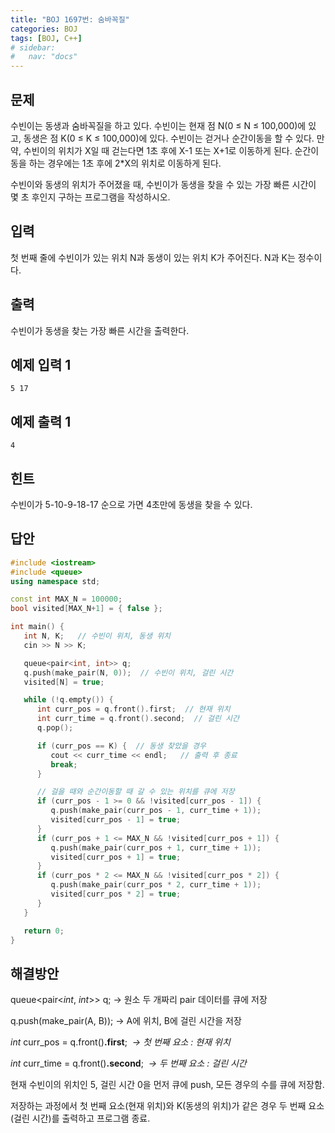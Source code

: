 ```yaml
---
title: "BOJ 1697번: 숨바꼭질"
categories: BOJ
tags: [BOJ, C++]
# sidebar:
#   nav: "docs"
---
```


## 문제

수빈이는 동생과 숨바꼭질을 하고 있다. 수빈이는 현재 점 N(0 ≤ N ≤ 100,000)에 있고, 동생은 점 K(0 ≤ K ≤ 100,000)에 있다. 수빈이는 걷거나 순간이동을 할 수 있다. 만약, 수빈이의 위치가 X일 때 걷는다면 1초 후에 X-1 또는 X+1로 이동하게 된다. 순간이동을 하는 경우에는 1초 후에 2*X의 위치로 이동하게 된다.

수빈이와 동생의 위치가 주어졌을 때, 수빈이가 동생을 찾을 수 있는 가장 빠른 시간이 몇 초 후인지 구하는 프로그램을 작성하시오.

## 입력

첫 번째 줄에 수빈이가 있는 위치 N과 동생이 있는 위치 K가 주어진다. N과 K는 정수이다.

## 출력

수빈이가 동생을 찾는 가장 빠른 시간을 출력한다.

## 예제 입력 1

```
5 17
```

## 예제 출력 1

```
4
```

## 힌트

수빈이가 5-10-9-18-17 순으로 가면 4초만에 동생을 찾을 수 있다.

## 답안

```cpp
#include <iostream>
#include <queue>
using namespace std;

const int MAX_N = 100000;
bool visited[MAX_N+1] = { false };  

int main() {
   int N, K;   // 수빈이 위치, 동생 위치
   cin >> N >> K;

   queue<pair<int, int>> q; 
   q.push(make_pair(N, 0));  // 수빈이 위치, 걸린 시간
   visited[N] = true;  

   while (!q.empty()) {
      int curr_pos = q.front().first;  // 현재 위치
      int curr_time = q.front().second;  // 걸린 시간
      q.pop();

      if (curr_pos == K) {  // 동생 찾았을 경우
         cout << curr_time << endl;   // 출력 후 종료
         break;
      }

      // 걸을 때와 순간이동할 때 갈 수 있는 위치를 큐에 저장
      if (curr_pos - 1 >= 0 && !visited[curr_pos - 1]) {
         q.push(make_pair(curr_pos - 1, curr_time + 1));
         visited[curr_pos - 1] = true;
      }
      if (curr_pos + 1 <= MAX_N && !visited[curr_pos + 1]) {
         q.push(make_pair(curr_pos + 1, curr_time + 1));
         visited[curr_pos + 1] = true;
      }
      if (curr_pos * 2 <= MAX_N && !visited[curr_pos * 2]) {
         q.push(make_pair(curr_pos * 2, curr_time + 1));
         visited[curr_pos * 2] = true;
      }
   }

   return 0;
}
```

## 해결방안

queue<pair<*int*, *int*>> q; → 원소 두 개짜리 pair 데이터를 큐에 저장

q.push(make_pair(A, B)); → A에 위치, B에 걸린 시간을 저장

*int* curr_pos = q.front()**.first**;  *→ 첫 번째 요소 : 현재 위치*

*int* curr_time = q.front()**.second**;  *→ 두 번째 요소 : 걸린 시간*

현재 수빈이의 위치인 5, 걸린 시간 0을 먼저 큐에 push, 모든 경우의 수를 큐에 저장함. 

저장하는 과정에서 첫 번째 요소(현재 위치)와 K(동생의 위치)가 같은 경우 두 번째 요소(걸린 시간)를 출력하고 프로그램 종료.